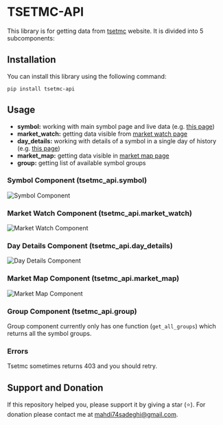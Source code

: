 # TSETMC-API

This library is for getting data from [tsetmc](http://tsetmc.com) website. It is divided into 5 subcomponents:

## Installation

You can install this library using the following command:

`pip install tsetmc-api`

## Usage

- **symbol:** working with main symbol page and live data (e.g. [this page](http://www.tsetmc.com/loader.aspx?ParTree=151311&i=43362635835198978))
- **market_watch:** getting data visible from [market watch page](http://www.tsetmc.com/Loader.aspx?ParTree=15131F)
- **day_details:** working with details of a symbol in a single day of history (e.g. [this page](http://cdn.tsetmc.com/History/43362635835198978/20221029))
- **market_map:** getting data visible in [market map page](http://main.tsetmc.com/marketmap)
- **group:** getting list of available symbol groups

### Symbol Component (tsetmc_api.symbol)

![Symbol Component](https://github.com/mahs4d/tsetmc-api/blob/master/docs/images/Symbol.png?raw=true)

### Market Watch Component (tsetmc_api.market_watch)

![Market Watch Component](https://github.com/mahs4d/tsetmc-api/blob/master/docs/images/MarketWatch.png?raw=true)

### Day Details Component (tsetmc_api.day_details)

![Day Details Component](https://github.com/mahs4d/tsetmc-api/blob/master/docs/images/DayDetails.png?raw=true)

### Market Map Component (tsetmc_api.market_map)

![Market Map Component](https://github.com/mahs4d/tsetmc-api/blob/master/docs/images/MarketMap.png?raw=true)

### Group Component (tsetmc_api.group)

Group component currently only has one function (`get_all_groups`) which returns all the symbol groups.

### Errors

Tsetmc sometimes returns 403 and you should retry.

## Support and Donation
If this repository helped you, please support it by giving a star (:star:).
For donation please contact me at [mahdi74sadeghi@gmail.com](mailto:mahdi74sadeghi@gmail.com).
